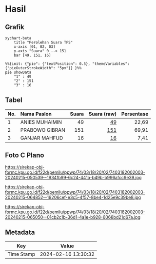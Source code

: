 # Hasil

## Grafik

```mermaid
xychart-beta
    title "Perolehan Suara TPS"
    x-axis [01, 02, 03]
    y-axis "Suara" 0 --> 151
    bar [49, 151, 16]
```

```mermaid
%%{init: {"pie": {"textPosition": 0.5}, "themeVariables": {"pieOuterStrokeWidth": "5px"}} }%%
pie showData
    "1" : 49
    "2" : 151
    "3" : 16
```

## Tabel

| No. | Nama Paslon    | Suara | Suara (raw) | Persentase |
|:--- |:-------------- | -----:| -----------:| ----------:|
| 1   | ANIES MUHAIMIN | 49    | [49][p-1]   | 22,69      |
| 2   | PRABOWO GIBRAN | 151   | [151][p-2]  | 69,91      |
| 3   | GANJAR MAHFUD  | 16    | [16][p-3]   | 7,41       |


[p-1]: https://github.com/gigit-pemilu/pemilu-2024-74-sulawesi-tenggara/blob/main/pilpres/hitung-suara/sub/74-sulawesi-tenggara/sub/03-muna/sub/18-lohia/sub/2002-mabolu/sub/003-tps/sub/paslon-1.txt
[p-2]: https://github.com/gigit-pemilu/pemilu-2024-74-sulawesi-tenggara/blob/main/pilpres/hitung-suara/sub/74-sulawesi-tenggara/sub/03-muna/sub/18-lohia/sub/2002-mabolu/sub/003-tps/sub/paslon-2.txt
[p-3]: https://github.com/gigit-pemilu/pemilu-2024-74-sulawesi-tenggara/blob/main/pilpres/hitung-suara/sub/74-sulawesi-tenggara/sub/03-muna/sub/18-lohia/sub/2002-mabolu/sub/003-tps/sub/paslon-3.txt

## Foto C Plano

https://sirekap-obj-formc.kpu.go.id/f22d/pemilu/ppwp/74/03/18/20/02/7403182002003-20240215-050539--1934fb99-6c24-441a-b49b-b996afcc9e39.jpg

https://sirekap-obj-formc.kpu.go.id/f22d/pemilu/ppwp/74/03/18/20/02/7403182002003-20240215-064852--19206cef-e3c5-4f57-8be4-1d25e9c39be8.jpg

https://sirekap-obj-formc.kpu.go.id/f22d/pemilu/ppwp/74/03/18/20/02/7403182002003-20240215-065050--01cb2c1b-36d1-4a1e-b928-6068bd21d67a.jpg


## Metadata

| Key        | Value               |
| ---------- | ------------------- |
| Time Stamp | 2024-02-16 13:30:32 |



